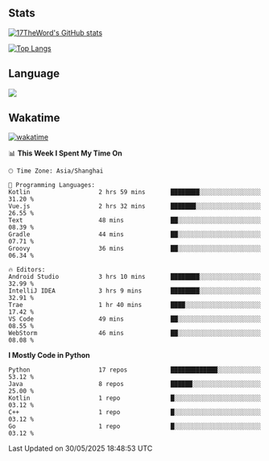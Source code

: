 ## Stats

[![17TheWord's GitHub stats](https://github-readme-stats.vercel.app/api?username=17TheWord&count_private=true&show_icons=true)](https://github.com/anuraghazra/github-readme-stats)

[![Top Langs](https://github-readme-stats.vercel.app/api/top-langs/?username=17TheWord&layout=compact&hide=html)](https://github.com/anuraghazra/github-readme-stats)

## Language

<img align="center" src="https://github-readme-stats-theword.vercel.app/api/wakatime?username=559772f0-9c03-4114-9e11-1b4b8b998e10&layout=compact&theme=dracula&hide_border=true">

## Wakatime

[![wakatime](https://wakatime.com/badge/user/559772f0-9c03-4114-9e11-1b4b8b998e10.svg)](https://wakatime.com/@559772f0-9c03-4114-9e11-1b4b8b998e10)

<!--START_SECTION:waka-->
📊 **This Week I Spent My Time On** 

```text
🕑︎ Time Zone: Asia/Shanghai

💬 Programming Languages: 
Kotlin                   2 hrs 59 mins       ████████░░░░░░░░░░░░░░░░░   31.20 % 
Vue.js                   2 hrs 32 mins       ███████░░░░░░░░░░░░░░░░░░   26.55 % 
Text                     48 mins             ██░░░░░░░░░░░░░░░░░░░░░░░   08.39 % 
Gradle                   44 mins             ██░░░░░░░░░░░░░░░░░░░░░░░   07.71 % 
Groovy                   36 mins             ██░░░░░░░░░░░░░░░░░░░░░░░   06.34 % 

🔥 Editors: 
Android Studio           3 hrs 10 mins       ████████░░░░░░░░░░░░░░░░░   32.99 % 
IntelliJ IDEA            3 hrs 9 mins        ████████░░░░░░░░░░░░░░░░░   32.91 % 
Trae                     1 hr 40 mins        ████░░░░░░░░░░░░░░░░░░░░░   17.42 % 
VS Code                  49 mins             ██░░░░░░░░░░░░░░░░░░░░░░░   08.55 % 
WebStorm                 46 mins             ██░░░░░░░░░░░░░░░░░░░░░░░   08.08 % 
```

**I Mostly Code in Python** 

```text
Python                   17 repos            █████████████░░░░░░░░░░░░   53.12 % 
Java                     8 repos             ██████░░░░░░░░░░░░░░░░░░░   25.00 % 
Kotlin                   1 repo              █░░░░░░░░░░░░░░░░░░░░░░░░   03.12 % 
C++                      1 repo              █░░░░░░░░░░░░░░░░░░░░░░░░   03.12 % 
Go                       1 repo              █░░░░░░░░░░░░░░░░░░░░░░░░   03.12 % 
```




 Last Updated on 30/05/2025 18:48:53 UTC
<!--END_SECTION:waka-->

